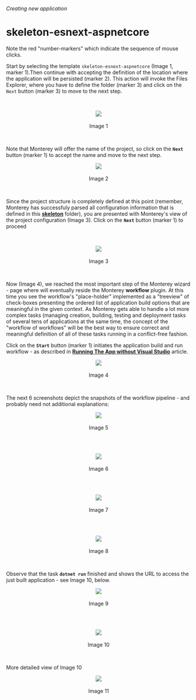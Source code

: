 _Creating new application_
# skeleton-esnext-aspnetcore
Note the red "number-markers" which indicate the sequence of mouse clicks.

Start by selecting the template `skeleton-esnext-aspnetcore` (Image 1, marker 1).Then continue with accepting the definition of the location where the application will be persisted (marker 2). This action will invoke the Files Explorer, where you have to define the folder (marker 3) and click on the `Next` button (marker 3) to move to the next step.

<br>
<p align=center>
  <img src="https://cloud.githubusercontent.com/assets/2712405/18219405/5e2df228-7137-11e6-96fe-56f8171c2d96.png"></img>
 <br><br>
Image 1
</p>

<br>

Note that Monterey will offer the name of the project, so click on the **`Next`** button (marker 1) to accept the name and move to the next step.

<p align=center>
  <img src="https://cloud.githubusercontent.com/assets/2712405/18219535/5296fad0-7138-11e6-95a2-8f546eb78f07.png"></img>
 <br><br>
Image 2
</p>

<br>

Since the project structure is completely defined at this point (remember, Monterey has successfuly parsed all configuration information that is defined in this **[skeleton](https://github.com/aurelia/skeleton-navigation/tree/master/skeleton-esnext-aspnetcore)** folder), you are presented with Monterey's view of the project configuration (Image 3). Click on the **`Next`** button (marker 1) to proceed 

<br>
<p align=center>
  <img src="https://cloud.githubusercontent.com/assets/2712405/18219578/a71bfb0a-7138-11e6-99ac-31644521de27.png"></img>
 <br><br>
Image 3
</p>

<br>

Now (Image 4), we reached the most important step of the Monterey wizard - page where will eventually reside the Monterey **workflow** plugin. At this time you see the workflow's "place-holder" implemented as a "treeview" of check-boxes presenting the ordered list of application build options that are meaningful in the given context. As Monterey gets able to handle a lot more complex tasks (managing creation, building, testing and deployment tasks of several tens of applications at the same time, the concept of the "workflow of workflows" will be the best way to ensure correct and meaningful definition of all of these tasks running in a conflict-free fashion.

Click on the **`Start`** button (marker 1) initiates the application build and run workflow - as described in **[Running The App without Visual Studio](https://github.com/aurelia/skeleton-navigation/blob/master/skeleton-esnext-aspnetcore/src/skeleton/README.md#running-the-app-without-visual-studio)** article.

<p align=center>
  <img src="https://cloud.githubusercontent.com/assets/2712405/18219629/16fcf7e4-7139-11e6-9384-e1339afba343.png"></img>
 <br><br>
Image 4
</p>

<br>

The next 6 screenshots depict the snapshots of the workflow pipeline - and probably need not additional explanations:

<p align=center>
  <img src="https://cloud.githubusercontent.com/assets/2712405/18219757/3a158a06-713a-11e6-9843-6eef611768dd.png"></img>
 <br><br>
Image 5
</p>

<br>

<br>
<p align=center>
  <img src="https://cloud.githubusercontent.com/assets/2712405/18219844/d65bb818-713a-11e6-8af7-57b44da11835.png"></img>
 <br><br>
Image 6
</p>

<br>

<br>
<p align=center>
  <img src="https://cloud.githubusercontent.com/assets/2712405/18219860/04fe26e2-713b-11e6-8fcd-75f0cb7590de.png"></img>
 <br><br>
Image 7
</p>

<br>

<br>
<p align=center>
  <img src="https://cloud.githubusercontent.com/assets/2712405/18219885/2baefbae-713b-11e6-9576-90a9faaa709a.png"></img>
 <br><br>
Image 8
</p>

<br>

Observe that the task **`dotnet run`** finished and shows the URL to access the just built application - see Image 10, below.

<p align=center>
  <img src="https://cloud.githubusercontent.com/assets/2712405/18219920/67ecdf8c-713b-11e6-994c-707d40054267.png"></img>
 <br><br>
Image 9
</p>

<br>

<br>
<p align=center>
  <img src="https://cloud.githubusercontent.com/assets/2712405/18219980/ec5314b2-713b-11e6-81c5-438e03044130.png"></img>
 <br><br>
Image 10
</p>

<br>

More detailed view of Image 10

<p align=center>
  <img src="https://cloud.githubusercontent.com/assets/2712405/18220031/3b52fd34-713c-11e6-9446-3721030ce3de.png"></img>
 <br><br>
Image 11
</p>












